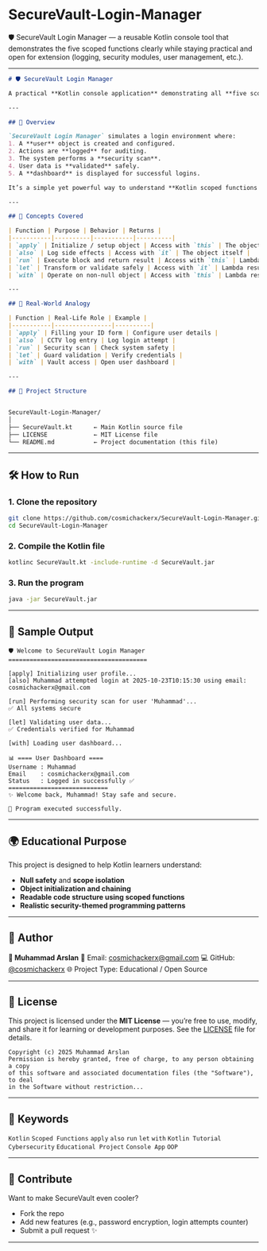 # SecureVault-Login-Manager
🛡️ SecureVault Login Manager — a reusable Kotlin console tool that demonstrates the five scoped functions clearly while staying practical and open for extension (logging, security modules, user management, etc.).


---

```markdown
# 🛡️ SecureVault Login Manager

A practical **Kotlin console application** demonstrating all **five scoped functions** — `let`, `run`, `apply`, `with`, and `also` — through a real-world scenario of a secure login and system verification process.  

---

## 🚀 Overview

`SecureVault Login Manager` simulates a login environment where:
1. A **user** object is created and configured.
2. Actions are **logged** for auditing.
3. The system performs a **security scan**.
4. User data is **validated** safely.
5. A **dashboard** is displayed for successful logins.

It’s a simple yet powerful way to understand **Kotlin scoped functions in action**, built for learners, developers, and educators alike.

---

## 🧠 Concepts Covered

| Function | Purpose | Behavior | Returns |
|-----------|----------|-----------|----------|
| `apply` | Initialize / setup object | Access with `this` | The object itself |
| `also` | Log side effects | Access with `it` | The object itself |
| `run` | Execute block and return result | Access with `this` | Lambda result |
| `let` | Transform or validate safely | Access with `it` | Lambda result |
| `with` | Operate on non-null object | Access with `this` | Lambda result |

---

## 💼 Real-World Analogy

| Function | Real-Life Role | Example |
|-----------|----------------|----------|
| `apply` | Filling your ID form | Configure user details |
| `also` | CCTV log entry | Log login attempt |
| `run` | Security scan | Check system safety |
| `let` | Guard validation | Verify credentials |
| `with` | Vault access | Open user dashboard |

---

## 📂 Project Structure


SecureVault-Login-Manager/
│
├── SecureVault.kt      ← Main Kotlin source file
├── LICENSE             ← MIT License file
└── README.md           ← Project documentation (this file)

````

---

## 🛠️ How to Run

### 1. Clone the repository
```bash
git clone https://github.com/cosmichackerx/SecureVault-Login-Manager.git
cd SecureVault-Login-Manager
````

### 2. Compile the Kotlin file

```bash
kotlinc SecureVault.kt -include-runtime -d SecureVault.jar
```

### 3. Run the program

```bash
java -jar SecureVault.jar
```

---

## 🧩 Sample Output

```
🛡️ Welcome to SecureVault Login Manager
=======================================

[apply] Initializing user profile...
[also] Muhammad attempted login at 2025-10-23T10:15:30 using email: cosmichackerx@gmail.com

[run] Performing security scan for user 'Muhammad'...
✅ All systems secure

[let] Validating user data...
✅ Credentials verified for Muhammad

[with] Loading user dashboard...

📊 ==== User Dashboard ====
Username : Muhammad
Email    : cosmichackerx@gmail.com
Status   : Logged in successfully ✅
============================
✨ Welcome back, Muhammad! Stay safe and secure.

🧠 Program executed successfully.
```

---

## 🌍 Educational Purpose

This project is designed to help Kotlin learners understand:

* **Null safety** and **scope isolation**
* **Object initialization and chaining**
* **Readable code structure using scoped functions**
* **Realistic security-themed programming patterns**

---

## 🧩 Author

**👤 Muhammad Arslan**
📧 Email: [cosmichackerx@gmail.com](mailto:cosmichackerx@gmail.com)
💻 GitHub: [@cosmichackerx](https://github.com/cosmichackerx)
🌐 Project Type: Educational / Open Source

---

## 📜 License

This project is licensed under the **MIT License** — you’re free to use, modify, and share it for learning or development purposes.
See the [LICENSE](./LICENSE) file for details.

```
Copyright (c) 2025 Muhammad Arslan
Permission is hereby granted, free of charge, to any person obtaining a copy
of this software and associated documentation files (the "Software"), to deal
in the Software without restriction...
```

---

## 🧭 Keywords

`Kotlin` `Scoped Functions` `apply` `also` `run` `let` `with` `Kotlin Tutorial` `Cybersecurity` `Educational Project` `Console App` `OOP`

---

## 🌟 Contribute

Want to make SecureVault even cooler?

* Fork the repo
* Add new features (e.g., password encryption, login attempts counter)
* Submit a pull request ✨

---



